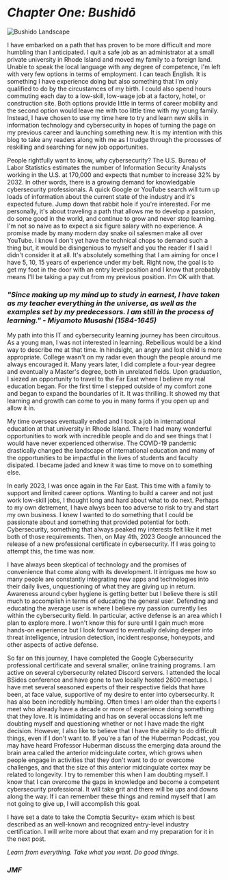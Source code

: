 # *Chapter One: Bushidō*   
![Bushido Landscape](https://github.com/jforrest602/cybersecurity-portfolio/assets/139130645/d4cd80a9-f669-4204-a381-65efbcfd8076)

I have embarked on a path that has proven to be more difficult and more humbling than I anticipated. I quit a safe job  as an administrator at a small private university in Rhode Island and moved my family to a foreign land. Unable to speak the local language with any degree of competence, I'm  left with very few options in terms of employment. I can teach English. It is something I have experience doing but also something that I'm only qualified to do by the circustamces of my birth. I could also spend hours commuting each day to a low-skill, low-wage job at a factory, hotel, or construction site. Both options provide little in terms of career mobility and the second option would leave me with too little time with my young family. Instead, I have chosen to use my time here to try and learn new skills in information technology and cybersecurity in hopes of turning the page on my previous career and launching something new. It is my intention with this blog to take any readers along with me as I trudge through the processes of reskilling and searching for new job opportunities.      

People rightfully want to know, why cybersecurity? The U.S. Bureau of Labor Statistics estimates the number of Information Security Analysts working in the U.S. at 170,000 and expects that number to increase 32% by 2032. In other words, there is a growing demand for knowledgable cybersecurity professionals. A quick Google or YouTube search will turn up loads of information about the current state of the industry and it's expected future. Jump down that rabbit hole if you're interested. For me personally, it's about traveling a path that allows me to develop a passion, do some good in the world, and continue to grow and never stop learning. I'm not so naive as to expect a six figure salary with no experience. A promise made by many modern day snake oil salesmen make all over YouTube. I know I don't yet have the technical chops to demand such a thing but, it would be disingenious to myself and you the reader if I said I didn't consider it at all. It's absolutely something that I am aiming for once I have 5, 10, 15 years of experience under my belt. Right now, the goal is to get my foot in the door with an entry level position and I know that probably means I'll be taking a pay cut from my previous position. I'm OK with that.   

### *"Since making up my mind up to study in earnest, I have taken as my teacher everything in the universe, as well as the examples set by my predecessors. I am still in the process of learning." - Miyamoto Musashi (1584-1645)*  

My path into this IT and cybersecurity learning journey has been circuitous. As a young man, I was not interested in learning. Rebellious would be a kind way to describe me at that time. In hindsight, an angry and lost child is more appropriate. College wasn't on my radar even though the people around me always encouraged it. Many years later, I did complete a four-year degree and eventually a Master's degree, both in unrelated fields. Upon graduation, I siezed an opportunity to travel to the Far East where I believe my real education began. For the first time I stepped outside of my comfort zone and began to expand the boundaries of it. It was thrilling. It showed my that learning and growth can come to you in many forms if you open up and allow it in.  

My time overseas eventually ended and I took a job in international education at that university in Rhode Island. There I had many wonderful opportunities to work with incredible people and do and see things that I would have never experienced otherwise. The COVID-19 pandemic drastically changed the landscape of international education and many of the opportunities to be impactful in the lives of students and faculty disipated. I became jaded and knew it was time to move on to something else.  

In early 2023, I was once again in the Far East. This time with a family to support and limited career options. Wanting to build a career and not just work low-skill jobs, I thought long and hard about what to do next. Perhaps to my own detrement, I have alwys been too adverse to risk to try and start my own business. I knew I wanted to do something that I could be passionate about and something that provided potential for both. Cybersecurity, something that always peaked my interests felt like it met both of those requirements. Then, on May 4th, 2023 Google announced the release of a new professional certificate in cybersecurity. If I was going to attempt this, the time was now.

I have always been skeptical of technology and the promises of convenience that come along with its development. It intrigues me how so many people are constantly integrating new apps and technologies into their daily lives, unquestioning of what they are giving up in return. Awareness around cyber hygiene is getting better but I believe there is still much to accomplish in terms of educating the general user. Defending and educating the average user is where I believe my passion currently lies within the cybersecurity field. In particular, active defense is an area which I plan to explore more. I won't know this for sure until I gain much more hands-on experience but I look forward to eventually delving deeper into threat intelligence, intrusion detection, incident response, honeypots, and other aspects of active defense. 

So far on this journey, I have completed the Google Cybersecurity professional certificate and several smaller, online training programs. I am active on several cybersecurity related Discord servers. I attended the local BSides conference and have gone to two locally hosted 2600 meetups. I have met several seasoned experts of their respective fields that have been, at face value, supportive of my desire to enter into cybersecurity. It has also been incredibly humbling. Often times I am older than the experts I meet who already have a decade or more of experience doing something that they love. It is intimidating and has on several occassions left me doubting myself and questioning whether or not I have made the right decision. However, I also like to believe that I have the ability to do difficult things, even if I don't want to. If you're a fan of the Huberman Podcast, you may have heard Professor Huberman discuss the emerging data around the brain area called the anterior midcingulate cortex, which grows when people engage in activities that they don't want to do or overcome challenges, and that the size of this anterior midcingulate cortex may be related to longevity. I try to remember this when I am doubting myself. I know that I can overcome the gaps in knowledge and become a competent cybersecurity professional. It will take grit and there will be ups and downs along the way. If i can remember these things and remind myself that I am not going to give up, I will accomplish this goal.    

I have set a date to take the Comptia Security+ exam which is best described as an well-known and recognized entry-level industry certification. I will write more about that exam and my preparation for it in the next post.   

_Learn from everything. Take what you want. Do good things._   

### *JMF*
